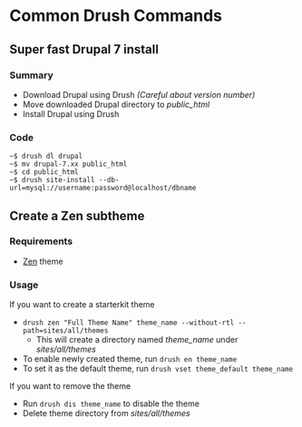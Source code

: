 # Common Drush Commands ###

## Super fast Drupal 7 install ##

### Summary ###

* Download Drupal using Drush *(Careful about version number)*
* Move downloaded Drupal directory to *public_html*
* Install Drupal using Drush

### Code ###

```
~$ drush dl drupal
~$ mv drupal-7.xx public_html
~$ cd public_html
~$ drush site-install --db-url=mysql://username:password@localhost/dbname
```

## Create a Zen subtheme ##

### Requirements ###

* [Zen](https://drupal.org/project/ZEN) theme

### Usage ###

If you want to create a starterkit theme

* `drush zen "Full Theme Name" theme_name --without-rtl --path=sites/all/themes`
  * This will create a directory named *theme_name* under *sites/all/themes*
* To enable newly created theme, run `drush en theme_name`
* To set it as the default theme, run `drush vset theme_default theme_name`

If you want to remove the theme

* Run `drush dis theme_name` to disable the theme
* Delete theme directory from *sites/all/themes*
